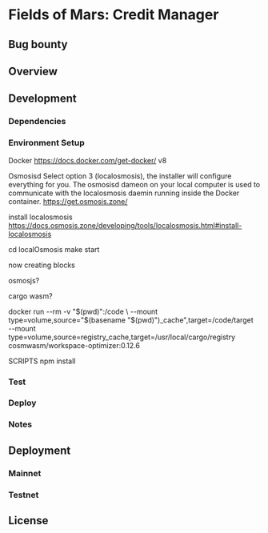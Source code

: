 # Fields of Mars: Credit Manager

## Bug bounty

## Overview

## Development

### Dependencies

### Environment Setup

Docker
https://docs.docker.com/get-docker/
v8

Osmosisd
Select option 3 (localosmosis), the installer will configure everything for you.
The osmosisd dameon on your local computer is used to communicate with the localosmosis daemin running inside the Docker container.
https://get.osmosis.zone/

install localosmosis
https://docs.osmosis.zone/developing/tools/localosmosis.html#install-localosmosis

cd localOsmosis
make start

now creating blocks


osmosjs?


cargo wasm?

docker run --rm -v "$(pwd)":/code \
--mount type=volume,source="$(basename "$(pwd)")_cache",target=/code/target \
--mount type=volume,source=registry_cache,target=/usr/local/cargo/registry \
cosmwasm/workspace-optimizer:0.12.6


SCRIPTS
npm install


### Test

### Deploy

### Notes

## Deployment

### Mainnet

### Testnet

## License

